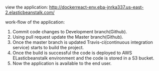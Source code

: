 view the application:
http://dockerreact-env.eba-jnrka337.us-east-2.elasticbeanstalk.com/

work-flow of the application:
1. Commit code changes to Development branch(Github).
2. Using pull request update the Master branch(Github).
3. Once the master branch is updated Travis-ci(continuous integration service) starts to build the project.
4. Once the build is successful the code is deployed to AWS ELasticbeanstalk environment and the code is stored in a S3 bucket.
5. Now the application is available to the end user.


